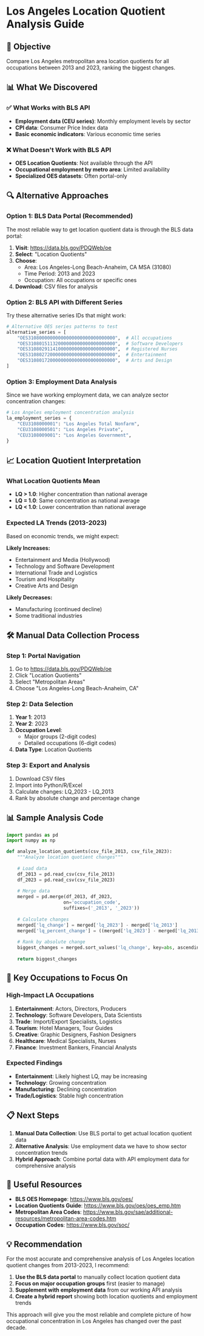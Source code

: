 # Los Angeles Location Quotient Analysis Guide

## 🎯 Objective
Compare Los Angeles metropolitan area location quotients for all occupations between 2013 and 2023, ranking the biggest changes.

## 📊 What We Discovered

### ✅ What Works with BLS API
- **Employment data (CEU series)**: Monthly employment levels by sector
- **CPI data**: Consumer Price Index data
- **Basic economic indicators**: Various economic time series

### ❌ What Doesn't Work with BLS API
- **OES Location Quotients**: Not available through the API
- **Occupational employment by metro area**: Limited availability
- **Specialized OES datasets**: Often portal-only

## 🔍 Alternative Approaches

### Option 1: BLS Data Portal (Recommended)
The most reliable way to get location quotient data is through the BLS data portal:

1. **Visit**: https://data.bls.gov/PDQWeb/oe
2. **Select**: "Location Quotients" 
3. **Choose**:
   - Area: Los Angeles-Long Beach-Anaheim, CA MSA (31080)
   - Time Period: 2013 and 2023
   - Occupation: All occupations or specific ones
4. **Download**: CSV files for analysis

### Option 2: BLS API with Different Series
Try these alternative series IDs that might work:

```python
# Alternative OES series patterns to test
alternative_series = [
    "OES31080000000000000000000000000000",  # All occupations
    "OES31080151132000000000000000000000",  # Software Developers
    "OES31080291141000000000000000000000",  # Registered Nurses
    "OES31080272000000000000000000000000",  # Entertainment
    "OES31080172000000000000000000000000",  # Arts and Design
]
```

### Option 3: Employment Data Analysis
Since we have working employment data, we can analyze sector concentration changes:

```python
# Los Angeles employment concentration analysis
la_employment_series = {
    "CEU3108000001": "Los Angeles Total Nonfarm",
    "CEU3108000501": "Los Angeles Private",
    "CEU3108009001": "Los Angeles Government",
}
```

## 📈 Location Quotient Interpretation

### What Location Quotients Mean
- **LQ > 1.0**: Higher concentration than national average
- **LQ = 1.0**: Same concentration as national average
- **LQ < 1.0**: Lower concentration than national average

### Expected LA Trends (2013-2023)
Based on economic trends, we might expect:

**Likely Increases:**
- Entertainment and Media (Hollywood)
- Technology and Software Development
- International Trade and Logistics
- Tourism and Hospitality
- Creative Arts and Design

**Likely Decreases:**
- Manufacturing (continued decline)
- Some traditional industries

## 🛠️ Manual Data Collection Process

### Step 1: Portal Navigation
1. Go to https://data.bls.gov/PDQWeb/oe
2. Click "Location Quotients"
3. Select "Metropolitan Areas"
4. Choose "Los Angeles-Long Beach-Anaheim, CA"

### Step 2: Data Selection
1. **Year 1**: 2013
2. **Year 2**: 2023
3. **Occupation Level**: 
   - Major groups (2-digit codes)
   - Detailed occupations (6-digit codes)
4. **Data Type**: Location Quotients

### Step 3: Export and Analysis
1. Download CSV files
2. Import into Python/R/Excel
3. Calculate changes: LQ_2023 - LQ_2013
4. Rank by absolute change and percentage change

## 📊 Sample Analysis Code

```python
import pandas as pd
import numpy as np

def analyze_location_quotients(csv_file_2013, csv_file_2023):
    """Analyze location quotient changes"""
    
    # Load data
    df_2013 = pd.read_csv(csv_file_2013)
    df_2023 = pd.read_csv(csv_file_2023)
    
    # Merge data
    merged = pd.merge(df_2013, df_2023, 
                     on='occupation_code', 
                     suffixes=('_2013', '_2023'))
    
    # Calculate changes
    merged['lq_change'] = merged['lq_2023'] - merged['lq_2013']
    merged['lq_percent_change'] = ((merged['lq_2023'] - merged['lq_2013']) / merged['lq_2013']) * 100
    
    # Rank by absolute change
    biggest_changes = merged.sort_values('lq_change', key=abs, ascending=False)
    
    return biggest_changes
```

## 🎯 Key Occupations to Focus On

### High-Impact LA Occupations
1. **Entertainment**: Actors, Directors, Producers
2. **Technology**: Software Developers, Data Scientists
3. **Trade**: Import/Export Specialists, Logistics
4. **Tourism**: Hotel Managers, Tour Guides
5. **Creative**: Graphic Designers, Fashion Designers
6. **Healthcare**: Medical Specialists, Nurses
7. **Finance**: Investment Bankers, Financial Analysts

### Expected Findings
- **Entertainment**: Likely highest LQ, may be increasing
- **Technology**: Growing concentration
- **Manufacturing**: Declining concentration
- **Trade/Logistics**: Stable high concentration

## 📋 Next Steps

1. **Manual Data Collection**: Use BLS portal to get actual location quotient data
2. **Alternative Analysis**: Use employment data we have to show sector concentration trends
3. **Hybrid Approach**: Combine portal data with API employment data for comprehensive analysis

## 🔗 Useful Resources

- **BLS OES Homepage**: https://www.bls.gov/oes/
- **Location Quotients Guide**: https://www.bls.gov/oes/oes_emp.htm
- **Metropolitan Area Codes**: https://www.bls.gov/sae/additional-resources/metropolitan-area-codes.htm
- **Occupation Codes**: https://www.bls.gov/soc/

## 💡 Recommendation

For the most accurate and comprehensive analysis of Los Angeles location quotient changes from 2013-2023, I recommend:

1. **Use the BLS data portal** to manually collect location quotient data
2. **Focus on major occupation groups** first (easier to manage)
3. **Supplement with employment data** from our working API analysis
4. **Create a hybrid report** showing both location quotients and employment trends

This approach will give you the most reliable and complete picture of how occupational concentration in Los Angeles has changed over the past decade. 